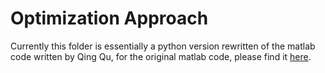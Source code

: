 # Optimization Approach

Currently this folder is essentially a python version rewritten of the matlab code written by Qing Qu, 
for the original matlab code, please find it [here](https://github.com/qingqu06/sparse_deconvolution).
